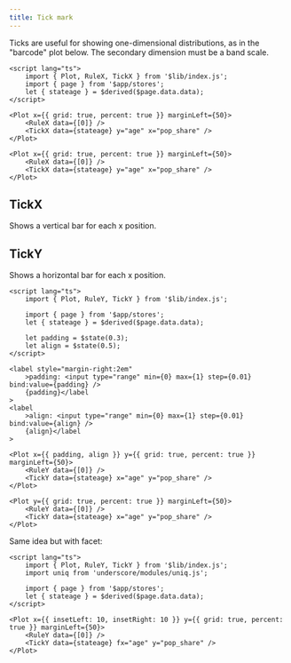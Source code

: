 ```yaml
---
title: Tick mark
---
```


Ticks are useful for showing one-dimensional distributions, as in the "barcode" plot below. The secondary dimension must be a band scale.

```svelte live
<script lang="ts">
    import { Plot, RuleX, TickX } from '$lib/index.js';
    import { page } from '$app/stores';
    let { stateage } = $derived($page.data.data);
</script>

<Plot x={{ grid: true, percent: true }} marginLeft={50}>
    <RuleX data={[0]} />
    <TickX data={stateage} y="age" x="pop_share" />
</Plot>
```

```svelte
<Plot x={{ grid: true, percent: true }} marginLeft={50}>
    <RuleX data={[0]} />
    <TickX data={stateage} y="age" x="pop_share" />
</Plot>
```

## TickX

Shows a vertical bar for each x position.

## TickY

Shows a horizontal bar for each x position.

```svelte live
<script lang="ts">
    import { Plot, RuleY, TickY } from '$lib/index.js';

    import { page } from '$app/stores';
    let { stateage } = $derived($page.data.data);

    let padding = $state(0.3);
    let align = $state(0.5);
</script>

<label style="margin-right:2em"
    >padding: <input type="range" min={0} max={1} step={0.01} bind:value={padding} />
    {padding}</label
>
<label
    >align: <input type="range" min={0} max={1} step={0.01} bind:value={align} />
    {align}</label
>

<Plot x={{ padding, align }} y={{ grid: true, percent: true }} marginLeft={50}>
    <RuleY data={[0]} />
    <TickY data={stateage} x="age" y="pop_share" />
</Plot>
```

```svelte
<Plot y={{ grid: true, percent: true }} marginLeft={50}>
    <RuleY data={[0]} />
    <TickY data={stateage} x="age" y="pop_share" />
</Plot>
```

Same idea but with facet:

```svelte live
<script lang="ts">
    import { Plot, RuleY, TickY } from '$lib/index.js';
    import uniq from 'underscore/modules/uniq.js';

    import { page } from '$app/stores';
    let { stateage } = $derived($page.data.data);
</script>

<Plot x={{ insetLeft: 10, insetRight: 10 }} y={{ grid: true, percent: true }} marginLeft={50}>
    <RuleY data={[0]} />
    <TickY data={stateage} fx="age" y="pop_share" />
</Plot>
```
